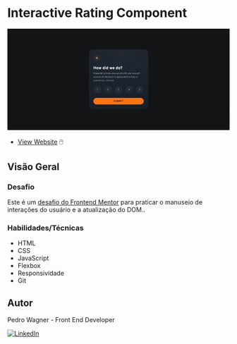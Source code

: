 # Interactive Rating Component
![](./src/images/mockup.gif)

<!-- ### Links -->
<!-- - [Solution]() -->
- [View Website](https://pedrowfilho.github.io/interactive-rating-component/) 🖱️

## Visão Geral

### Desafio

Este é um [desafio do Frontend Mentor](https://www.frontendmentor.io/challenges/interactive-rating-component-koxpeBUmI) para praticar o manuseio de interações do usuário e a atualização do DOM..

### Habilidades/Técnicas

- HTML
- CSS
- JavaScript
- Flexbox
- Responsividade
- Git

## Autor

Pedro Wagner - Front End Developer

[![LinkedIn](https://img.shields.io/badge/LinkedIn-Perfil-blue?style=flat&logo=linkedin&logoColor=white)](https://www.linkedin.com/in/pedrowagnerdev/)
